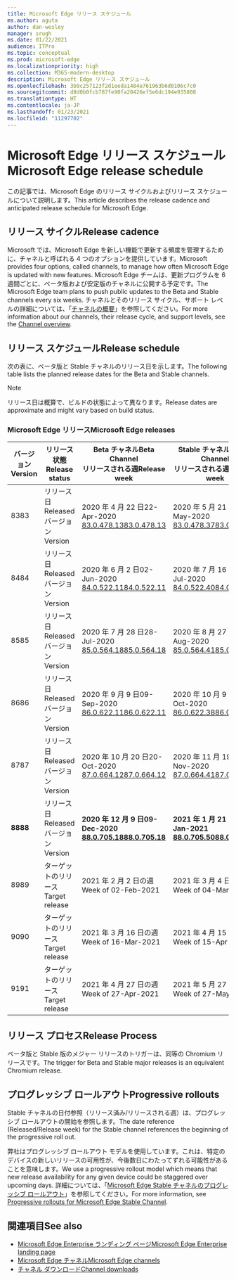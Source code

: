 ```yaml
---
title: Microsoft Edge リリース スケジュール
ms.author: aguta
author: dan-wesley
manager: srugh
ms.date: 01/22/2021
audience: ITPro
ms.topic: conceptual
ms.prod: microsoft-edge
ms.localizationpriority: high
ms.collection: M365-modern-desktop
description: Microsoft Edge リリース スケジュール
ms.openlocfilehash: 3b9c257123f2d1eeda1484e761963b6d0106c7c0
ms.sourcegitcommit: d8d0b0fcb787fe90fa20426ef5e6dc194e935808
ms.translationtype: HT
ms.contentlocale: ja-JP
ms.lasthandoff: 01/23/2021
ms.locfileid: "11297702"
---
```

# <span data-ttu-id="0996a-103">Microsoft Edge リリース スケジュール</span><span class="sxs-lookup"><span data-stu-id="0996a-103">Microsoft Edge release schedule</span></span>

<span data-ttu-id="0996a-104">この記事では、Microsoft Edge のリリース サイクルおよびリリース スケジュールについて説明します。</span><span class="sxs-lookup"><span data-stu-id="0996a-104">This article describes the release cadence and anticipated release schedule for Microsoft Edge.</span></span>

## <span data-ttu-id="0996a-105">リリース サイクル</span><span class="sxs-lookup"><span data-stu-id="0996a-105">Release cadence</span></span>

<span data-ttu-id="0996a-106">Microsoft では、Microsoft Edge を新しい機能で更新する頻度を管理するために、チャネルと呼ばれる 4 つのオプションを提供しています。</span><span class="sxs-lookup"><span data-stu-id="0996a-106">Microsoft provides four options, called channels, to manage how often Microsoft Edge is updated with new features.</span></span> <span data-ttu-id="0996a-107">Microsoft Edge チームは、更新プログラムを 6 週間ごとに、ベータ版および安定版のチャネルに公開する予定です。</span><span class="sxs-lookup"><span data-stu-id="0996a-107">The Microsoft Edge team plans to push public updates to the Beta and Stable channels every six weeks.</span></span> <span data-ttu-id="0996a-108">チャネルとそのリリース サイクル、サポート レベルの詳細については、「[チャネルの概要](https://docs.microsoft.com/DeployEdge/microsoft-edge-channels#channel-overview)」を参照してください。</span><span class="sxs-lookup"><span data-stu-id="0996a-108">For more information about our channels, their release cycle, and support levels, see the [Channel overview](https://docs.microsoft.com/DeployEdge/microsoft-edge-channels#channel-overview).</span></span>

## <span data-ttu-id="0996a-109">リリース スケジュール</span><span class="sxs-lookup"><span data-stu-id="0996a-109">Release schedule</span></span>

<span data-ttu-id="0996a-110">次の表に、ベータ版と Stable チャネルのリリース日を示します。</span><span class="sxs-lookup"><span data-stu-id="0996a-110">The following table lists the planned release dates for the Beta and Stable channels.</span></span>

> [!NOTE]
> <span data-ttu-id="0996a-111">リリース日は概算で、ビルドの状態によって異なります。</span><span class="sxs-lookup"><span data-stu-id="0996a-111">Release dates are approximate and might vary based on build status.</span></span>

### <span data-ttu-id="0996a-112">Microsoft Edge リリース</span><span class="sxs-lookup"><span data-stu-id="0996a-112">Microsoft Edge releases</span></span>

| <span data-ttu-id="0996a-113">バージョン</span><span class="sxs-lookup"><span data-stu-id="0996a-113">Version</span></span> | <span data-ttu-id="0996a-114">リリース状態</span><span class="sxs-lookup"><span data-stu-id="0996a-114">Release status</span></span> | <span data-ttu-id="0996a-115">Beta チャネル</span><span class="sxs-lookup"><span data-stu-id="0996a-115">Beta Channel</span></span><br><span data-ttu-id="0996a-116">リリースされる週</span><span class="sxs-lookup"><span data-stu-id="0996a-116">Release week</span></span> | <span data-ttu-id="0996a-117">Stable チャネル</span><span class="sxs-lookup"><span data-stu-id="0996a-117">Stable Channel</span></span><br><span data-ttu-id="0996a-118">リリースされる週</span><span class="sxs-lookup"><span data-stu-id="0996a-118">Release week</span></span> |
|---------|-----|------|--------|
| <span data-ttu-id="0996a-119">83</span><span class="sxs-lookup"><span data-stu-id="0996a-119">83</span></span> | <span data-ttu-id="0996a-120">リリース日</span><span class="sxs-lookup"><span data-stu-id="0996a-120">Released</span></span><br><span data-ttu-id="0996a-121">バージョン</span><span class="sxs-lookup"><span data-stu-id="0996a-121">Version</span></span> | <span data-ttu-id="0996a-122">2020 年 4 月 22 日</span><span class="sxs-lookup"><span data-stu-id="0996a-122">22-Apr-2020</span></span><br>[<span data-ttu-id="0996a-123">83.0.478.13</span><span class="sxs-lookup"><span data-stu-id="0996a-123">83.0.478.13</span></span>](https://docs.microsoft.com/DeployEdge/microsoft-edge-relnote-archive-beta-channel#version-83047813-april-22) | <span data-ttu-id="0996a-124">2020 年 5 月 21 日</span><span class="sxs-lookup"><span data-stu-id="0996a-124">21-May-2020</span></span><br> [<span data-ttu-id="0996a-125">83.0.478.37</span><span class="sxs-lookup"><span data-stu-id="0996a-125">83.0.478.37</span></span>](https://docs.microsoft.com/DeployEdge/microsoft-edge-relnote-archive-stable-channel#version-83047837-may-21) |
| <span data-ttu-id="0996a-126">84</span><span class="sxs-lookup"><span data-stu-id="0996a-126">84</span></span> | <span data-ttu-id="0996a-127">リリース日</span><span class="sxs-lookup"><span data-stu-id="0996a-127">Released</span></span><br><span data-ttu-id="0996a-128">バージョン</span><span class="sxs-lookup"><span data-stu-id="0996a-128">Version</span></span> | <span data-ttu-id="0996a-129">2020 年 6 月 2 日</span><span class="sxs-lookup"><span data-stu-id="0996a-129">02-Jun-2020</span></span><br>[<span data-ttu-id="0996a-130">84.0.522.11</span><span class="sxs-lookup"><span data-stu-id="0996a-130">84.0.522.11</span></span>](https://docs.microsoft.com/DeployEdge/microsoft-edge-relnote-archive-beta-channel#version-84052211-june-2) | <span data-ttu-id="0996a-131">2020 年 7 月 16 日</span><span class="sxs-lookup"><span data-stu-id="0996a-131">16-Jul-2020</span></span><br> [<span data-ttu-id="0996a-132">84.0.522.40</span><span class="sxs-lookup"><span data-stu-id="0996a-132">84.0.522.40</span></span>](https://docs.microsoft.com/DeployEdge/microsoft-edge-relnote-archive-stable-channel#version-84052240-july-16) |
| <span data-ttu-id="0996a-133">85</span><span class="sxs-lookup"><span data-stu-id="0996a-133">85</span></span> | <span data-ttu-id="0996a-134">リリース日</span><span class="sxs-lookup"><span data-stu-id="0996a-134">Released</span></span><br><span data-ttu-id="0996a-135">バージョン</span><span class="sxs-lookup"><span data-stu-id="0996a-135">Version</span></span> | <span data-ttu-id="0996a-136">2020 年 7 月 28 日</span><span class="sxs-lookup"><span data-stu-id="0996a-136">28-Jul-2020</span></span><br>[<span data-ttu-id="0996a-137">85.0.564.18</span><span class="sxs-lookup"><span data-stu-id="0996a-137">85.0.564.18</span></span>](https://docs.microsoft.com/DeployEdge/microsoft-edge-relnote-archive-beta-channel#version-85056418-july-28)  | <span data-ttu-id="0996a-138">2020 年 8 月 27 日</span><span class="sxs-lookup"><span data-stu-id="0996a-138">27-Aug-2020</span></span><br>[<span data-ttu-id="0996a-139">85.0.564.41</span><span class="sxs-lookup"><span data-stu-id="0996a-139">85.0.564.41</span></span>](https://docs.microsoft.com/DeployEdge/microsoft-edge-relnote-stable-channel#version-85056441-august-27) |
| <span data-ttu-id="0996a-140">86</span><span class="sxs-lookup"><span data-stu-id="0996a-140">86</span></span> | <span data-ttu-id="0996a-141">リリース日</span><span class="sxs-lookup"><span data-stu-id="0996a-141">Released</span></span><br><span data-ttu-id="0996a-142">バージョン</span><span class="sxs-lookup"><span data-stu-id="0996a-142">Version</span></span> | <span data-ttu-id="0996a-143">2020 年 9 月 9 日</span><span class="sxs-lookup"><span data-stu-id="0996a-143">09-Sep-2020</span></span><br>[<span data-ttu-id="0996a-144">86.0.622.11</span><span class="sxs-lookup"><span data-stu-id="0996a-144">86.0.622.11</span></span>](https://docs.microsoft.com/DeployEdge/microsoft-edge-relnote-beta-channel#version-86062211-september-9) | <span data-ttu-id="0996a-145">2020 年 10 月 9 日</span><span class="sxs-lookup"><span data-stu-id="0996a-145">09-Oct-2020</span></span><br>[<span data-ttu-id="0996a-146">86.0.622.38</span><span class="sxs-lookup"><span data-stu-id="0996a-146">86.0.622.38</span></span>](https://docs.microsoft.com/deployedge/microsoft-edge-relnote-stable-channel#version-86062238-october-9) |
| <span data-ttu-id="0996a-147">87</span><span class="sxs-lookup"><span data-stu-id="0996a-147">87</span></span> | <span data-ttu-id="0996a-148">リリース日</span><span class="sxs-lookup"><span data-stu-id="0996a-148">Released</span></span><br><span data-ttu-id="0996a-149">バージョン</span><span class="sxs-lookup"><span data-stu-id="0996a-149">Version</span></span> | <span data-ttu-id="0996a-150">2020 年 10 月 20 日</span><span class="sxs-lookup"><span data-stu-id="0996a-150">20-Oct-2020</span></span><br>[<span data-ttu-id="0996a-151">87.0.664.12</span><span class="sxs-lookup"><span data-stu-id="0996a-151">87.0.664.12</span></span>](https://docs.microsoft.com/deployedge/microsoft-edge-relnote-beta-channel#version-87066412--october-20) | <span data-ttu-id="0996a-152">2020 年 11 月 19 日</span><span class="sxs-lookup"><span data-stu-id="0996a-152">19-Nov-2020</span></span><br>[<span data-ttu-id="0996a-153">87.0.664.41</span><span class="sxs-lookup"><span data-stu-id="0996a-153">87.0.664.41</span></span>](https://docs.microsoft.com/deployedge/microsoft-edge-relnote-stable-channel#version-87066441-november-19) |
| **<span data-ttu-id="0996a-154">88</span><span class="sxs-lookup"><span data-stu-id="0996a-154">88</span></span>** | <span data-ttu-id="0996a-155">リリース日</span><span class="sxs-lookup"><span data-stu-id="0996a-155">Released</span></span><br><span data-ttu-id="0996a-156">バージョン</span><span class="sxs-lookup"><span data-stu-id="0996a-156">Version</span></span> | **<span data-ttu-id="0996a-157">2020 年 12 月 9 日</span><span class="sxs-lookup"><span data-stu-id="0996a-157">09-Dec-2020</span></span>**<br>**[<span data-ttu-id="0996a-158">88.0.705.18</span><span class="sxs-lookup"><span data-stu-id="0996a-158">88.0.705.18</span></span>](https://docs.microsoft.com/deployedge/microsoft-edge-relnote-beta-channel#version-88070518-december-9)** | **<span data-ttu-id="0996a-159">2021 年 1 月 21 日</span><span class="sxs-lookup"><span data-stu-id="0996a-159">21-Jan-2021</span></span>**<br>**[<span data-ttu-id="0996a-160">88.0.705.50</span><span class="sxs-lookup"><span data-stu-id="0996a-160">88.0.705.50</span></span>](https://docs.microsoft.com/deployedge/microsoft-edge-relnote-stable-channel#version-88070550-january-21)**|
| <span data-ttu-id="0996a-161">89</span><span class="sxs-lookup"><span data-stu-id="0996a-161">89</span></span> | <span data-ttu-id="0996a-162">ターゲットのリリース</span><span class="sxs-lookup"><span data-stu-id="0996a-162">Target release</span></span> | <span data-ttu-id="0996a-163">2021 年 2 月 2 日の週</span><span class="sxs-lookup"><span data-stu-id="0996a-163">Week of 02-Feb-2021</span></span> | <span data-ttu-id="0996a-164">2021 年 3 月 4 日の週</span><span class="sxs-lookup"><span data-stu-id="0996a-164">Week of 04-Mar-2021</span></span> |
| <span data-ttu-id="0996a-165">90</span><span class="sxs-lookup"><span data-stu-id="0996a-165">90</span></span> | <span data-ttu-id="0996a-166">ターゲットのリリース</span><span class="sxs-lookup"><span data-stu-id="0996a-166">Target release</span></span> | <span data-ttu-id="0996a-167">2021 年 3 月 16 日の週</span><span class="sxs-lookup"><span data-stu-id="0996a-167">Week of 16-Mar-2021</span></span> | <span data-ttu-id="0996a-168">2021 年 4 月 15 日の週</span><span class="sxs-lookup"><span data-stu-id="0996a-168">Week of 15-Apr-2021</span></span> |
| <span data-ttu-id="0996a-169">91</span><span class="sxs-lookup"><span data-stu-id="0996a-169">91</span></span> | <span data-ttu-id="0996a-170">ターゲットのリリース</span><span class="sxs-lookup"><span data-stu-id="0996a-170">Target release</span></span> | <span data-ttu-id="0996a-171">2021 年 4 月 27 日の週</span><span class="sxs-lookup"><span data-stu-id="0996a-171">Week of 27-Apr-2021</span></span> | <span data-ttu-id="0996a-172">2021 年 5 月 27 日の週</span><span class="sxs-lookup"><span data-stu-id="0996a-172">Week of 27-May-2021</span></span> |

## <span data-ttu-id="0996a-173">リリース プロセス</span><span class="sxs-lookup"><span data-stu-id="0996a-173">Release Process</span></span>

<span data-ttu-id="0996a-174">ベータ版と Stable 版のメジャー リリースのトリガーは、同等の Chromium リリースです。</span><span class="sxs-lookup"><span data-stu-id="0996a-174">The trigger for Beta and Stable major releases is an equivalent Chromium release.</span></span>

## <span data-ttu-id="0996a-175">プログレッシブ ロールアウト</span><span class="sxs-lookup"><span data-stu-id="0996a-175">Progressive rollouts</span></span>

<span data-ttu-id="0996a-176">Stable チャネルの日付参照（リリース済み/リリースされる週）は、プログレッシブ ロールアウトの開始を参照します。</span><span class="sxs-lookup"><span data-stu-id="0996a-176">The date reference (Released/Release week) for the Stable channel references the beginning of the progressive roll out.</span></span>

<span data-ttu-id="0996a-177">弊社はプログレッシブ ロールアウト モデルを使用しています。これは、特定のデバイスの新しいリリースの可用性が、今後数日にわたってずれる可能性があることを意味します。</span><span class="sxs-lookup"><span data-stu-id="0996a-177">We use a progressive rollout model which means that new release availability for any given device could be staggered over upcoming days.</span></span> <span data-ttu-id="0996a-178">詳細については、「[Microsoft Edge Stable チャネルのプログレッシブ ロールアウト](microsoft-edge-update-progressive-rollout.md)」を参照してください。</span><span class="sxs-lookup"><span data-stu-id="0996a-178">For more information, see [Progressive rollouts for Microsoft Edge Stable Channel](microsoft-edge-update-progressive-rollout.md).</span></span>

## <span data-ttu-id="0996a-179">関連項目</span><span class="sxs-lookup"><span data-stu-id="0996a-179">See also</span></span>

- [<span data-ttu-id="0996a-180">Microsoft Edge Enterprise ランディング ページ</span><span class="sxs-lookup"><span data-stu-id="0996a-180">Microsoft Edge Enterprise landing page</span></span>](https://aka.ms/EdgeEnterprise)
- [<span data-ttu-id="0996a-181">Microsoft Edge チャネル</span><span class="sxs-lookup"><span data-stu-id="0996a-181">Microsoft Edge channels</span></span>](microsoft-edge-channels.md)
- [<span data-ttu-id="0996a-182">チャネル ダウンロード</span><span class="sxs-lookup"><span data-stu-id="0996a-182">Channel downloads</span></span>](https://www.microsoft.com/edge/business/download)